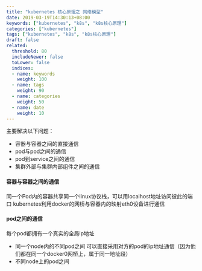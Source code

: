 ```yaml
---
title: "kubernetes 核心原理之 网络模型"
date: 2019-03-19T14:30:13+08:00
keywords: ["kubernetes", "k8s", "k8s核心原理"]
categories: ["kubernetes"]
tags: ["kubernetes", "k8s", "k8s核心原理"]
draft: false
related:
  threshold: 80
  includeNewer: false
  toLower: false
  indices:
  - name: keywords
    weight: 100
  - name: tags
    weight: 90
  - name: categories
    weight: 50
  - name: date
    weight: 10
---
```


主要解决以下问题：
- 容器与容器之间的直接通信
- pod与pod之间的通信
- pod到service之间的通信
- 集群外部与集群内部组件之间的通信



#### 容器与容器之间的通信
同一个Pod内的容器共享同一个linux协议栈，可以用localhost地址访问彼此的端口
kubernetes利用docker的网桥与容器内的映射eth0设备进行通信


#### pod之间的通信
每个pod都拥有一个真实的全局ip地址
- 同一个node内的不同pod之间 可以直接采用对方的pod的ip地址通信（因为他们都在同一个docker0网桥上，属于同一地址段）
- 不同node上的pod之间

